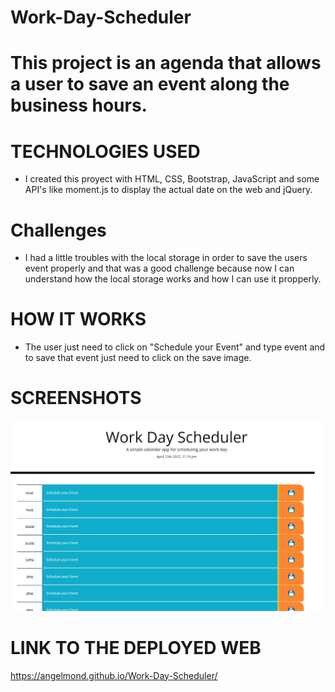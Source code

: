 # Work-Day-Scheduler


# This project is an agenda that allows a user to save an event along the business hours. 

#   TECHNOLOGIES USED

* I created this proyect with HTML, CSS, Bootstrap, JavaScript and some API's like moment.js to display the actual date on the web and jQuery.

# Challenges 

* I had a little troubles with the local storage in order to save the users event properly and that was a good challenge because now I can understand how the local storage works and how I can use it propperly.

# HOW IT WORKS

* The user just need to click on "Schedule your Event" and type event and to save that event just need to click on the save image.

# SCREENSHOTS
![Screenshot of the web](assets/screenshots/screenshot.jpg)



# LINK TO THE DEPLOYED WEB
https://angelmond.github.io/Work-Day-Scheduler/

